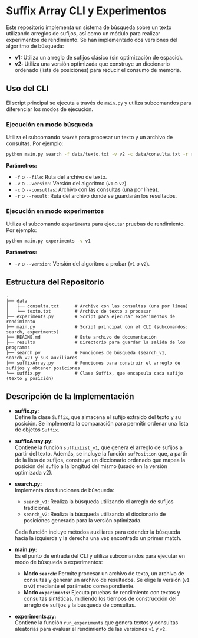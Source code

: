 # Suffix Array CLI y Experimentos

Este repositorio implementa un sistema de búsqueda sobre un texto utilizando arreglos de sufijos, así como un módulo para realizar experimentos de rendimiento. Se han implementado dos versiones del algoritmo de búsqueda:

- **v1:** Utiliza un arreglo de sufijos clásico (sin optimización de espacio).
- **v2:** Utiliza una versión optimizada que construye un diccionario ordenado (lista de posiciones) para reducir el consumo de memoria.

## Uso del CLI

El script principal se ejecuta a través de `main.py` y utiliza subcomandos para diferenciar los modos de ejecución.

### Ejecución en modo búsqueda

Utiliza el subcomando `search` para procesar un texto y un archivo de consultas. Por ejemplo:

```bash
python main.py search -f data/texto.txt -v v2 -c data/consulta.txt -r results/resultados.txt
```

**Parámetros:**

- `-f` o `--file`: Ruta del archivo de texto.
- `-v` o `--version`: Versión del algoritmo (`v1` o `v2`).
- `-c` o `--consultas`: Archivo con las consultas (una por línea).
- `-r` o `--result`: Ruta del archivo donde se guardarán los resultados.

### Ejecución en modo experimentos

Utiliza el subcomando `experiments` para ejecutar pruebas de rendimiento. Por ejemplo:

```bash
python main.py experiments -v v1
```

**Parámetros:**

- `-v` o `--version`: Versión del algoritmo a probar (`v1` o `v2`).

## Estructura del Repositorio

```
.
├── data
│   ├── consulta.txt      # Archivo con las consultas (una por línea)
│   └── texto.txt         # Archivo de texto a procesar
├── experiments.py        # Script para ejecutar experimentos de rendimiento
├── main.py               # Script principal con el CLI (subcomandos: search, experiments)
├── README.md             # Este archivo de documentación
├── results               # Directorio para guardar la salida de los programas
├── search.py             # Funciones de búsqueda (search_v1, search_v2) y sus auxiliares
├── suffixArray.py        # Funciones para construir el arreglo de sufijos y obtener posiciones
└── suffix.py             # Clase Suffix, que encapsula cada sufijo (texto y posición)
```

## Descripción de la Implementación

- **suffix.py:**  
  Define la clase `Suffix`, que almacena el sufijo extraído del texto y su posición. Se implementa la comparación para permitir ordenar una lista de objetos `Suffix`.

- **suffixArray.py:**  
  Contiene la función `suffixList_v1`, que genera el arreglo de sufijos a partir del texto. Además, se incluye la función `sufPosition` que, a partir de la lista de sufijos, construye un diccionario ordenado que mapea la posición del sufijo a la longitud del mismo (usado en la versión optimizada v2).

- **search.py:**  
  Implementa dos funciones de búsqueda:
  - `search_v1`: Realiza la búsqueda utilizando el arreglo de sufijos tradicional.
  - `search_v2`: Realiza la búsqueda utilizando el diccionario de posiciones generado para la versión optimizada.
  
  Cada función incluye métodos auxiliares para extender la búsqueda hacia la izquierda y la derecha una vez encontrado un primer match.

- **main.py:**  
  Es el punto de entrada del CLI y utiliza subcomandos para ejecutar en modo de búsqueda o experimentos:
  - **Modo `search`:** Permite procesar un archivo de texto, un archivo de consultas y generar un archivo de resultados. Se elige la versión (`v1` o `v2`) mediante el parámetro correspondiente.
  - **Modo `experiments`:** Ejecuta pruebas de rendimiento con textos y consultas sintéticas, midiendo los tiempos de construcción del arreglo de sufijos y la búsqueda de consultas.

- **experiments.py:**  
  Contiene la función `run_experiments` que genera textos y consultas aleatorias para evaluar el rendimiento de las versiones `v1` y `v2`.
